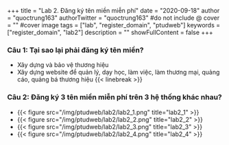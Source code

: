 +++
title = "Lab 2. Đăng ký tên miền miễn phí"
date = "2020-09-18"
author = "quoctrung163"
authorTwitter = "quoctrung163" #do not include @
cover = "" #cover image
tags = ["lab", "register_domain", "ptudweb"]
keywords = ["register_domain", "lab2"]
description = ""
showFullContent = false
+++

### Câu 1: Tại sao lại phải đăng ký tên miền?
- Xây dựng và bảo vệ thương hiệu
- Xây dựng website để quản lý, dạy học, làm việc, làm thương mại, quảng cáo, quảng bá thương hiệu
{{< linebreak >}}

### Câu 2: Đăng ký 3 tên miền miễn phí trên 3 hệ thống khác nhau?
- {{< figure src="/img/ptudweb/lab2/lab2_1.png" title="lab2_1" >}}
- {{< figure src="/img/ptudweb/lab2/lab2_2.png" title="lab2_2" >}}
- {{< figure src="/img/ptudweb/lab2/lab2_3.png" title="lab2_3" >}}
- {{< figure src="/img/ptudweb/lab2/lab2_4.png" title="lab2_4" >}}